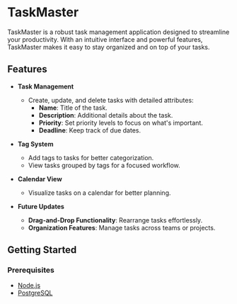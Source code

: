 # TaskMaster

TaskMaster is a robust task management application designed to streamline your productivity. With an intuitive interface and powerful features, TaskMaster makes it easy to stay organized and on top of your tasks.

## Features

- **Task Management**  
  - Create, update, and delete tasks with detailed attributes:
    - **Name**: Title of the task.
    - **Description**: Additional details about the task.
    - **Priority**: Set priority levels to focus on what's important.
    - **Deadline**: Keep track of due dates.

- **Tag System**  
  - Add tags to tasks for better categorization.
  - View tasks grouped by tags for a focused workflow.

- **Calendar View**  
  - Visualize tasks on a calendar for better planning.

- **Future Updates**  
  - **Drag-and-Drop Functionality**: Rearrange tasks effortlessly.  
  - **Organization Features**: Manage tasks across teams or projects.  

## Getting Started

### Prerequisites
- [Node.js](https://nodejs.org/)
- [PostgreSQL](https://www.postgresql.org/)

